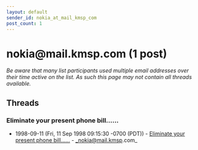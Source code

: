 ```yaml
---
layout: default
sender_id: nokia_at_mail_kmsp_com
post_count: 1
---
```


# nokia<span>@</span>mail.kmsp.com (1 post)

_Be aware that many list participants used multiple email addresses over their time active on the list. As such this page may not contain all threads available._

## Threads

### Eliminate your present phone bill......
+ 1998-09-11 (Fri, 11 Sep 1998 09:15:30 -0700 (PDT)) - [Eliminate your present phone bill......](/archive/1998/09/aa9a3ea22d75cfa07683efa91a795a81902a4aa941336b87541b37bba06aa1b0) - _nokia@mail.kmsp.com_

